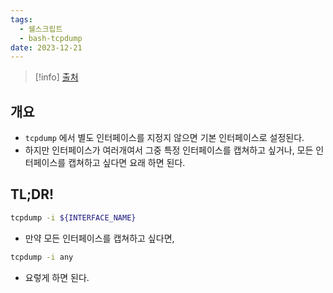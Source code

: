 ```yaml
---
tags:
  - 쉘스크립트
  - bash-tcpdump
date: 2023-12-21
---
```

> [!info] [출처](https://serverfault.com/a/805008)
## 개요

- `tcpdump` 에서 별도 인터페이스를 지정지 않으면 기본 인터페이스로 설정된다.
- 하지만 인터페이스가 여러개여서 그중 특정 인터페이스를 캡쳐하고 싶거나, 모든 인터페이스를 캡쳐하고 싶다면 요래 하면 된다.

## TL;DR!

```bash
tcpdump -i ${INTERFACE_NAME}
```

- 만약 모든 인터페이스를 캡쳐하고 싶다면,

```bash
tcpdump -i any
```

- 요렇게 하면 된다.